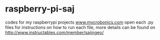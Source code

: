 raspberry-pi-saj
================

codes for my raspberrypi projects  www.mycrobonics.com
open each .py files for instructions on how to run each file, more details can be found on http://www.instructables.com/member/sajingeo/
